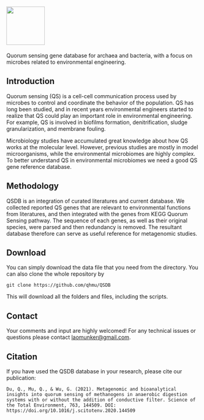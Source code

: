 # <img src="img/logo2.png" height="100">
 Quorum sensing gene database for archaea and bacteria, with a focus on microbes related to environmental engineering.

## Introduction

Quorum sensing (QS) is a cell-cell communication process used by microbes to control and coordinate the behavior of the population. QS has long been studied, and in recent years environmental engineers started to realize that QS could play an important role in environmental engineering. For example, QS is involved in biofilms formation, denitrification, sludge granularization, and membrane fouling.

Microbiology studies have accumulated great knowledge about how QS works at the molecular level. However, previous studies are mostly in model microorganisms, while the environmental microbiomes are highly complex. To better understand QS in environmental microbiomes we need a good QS gene reference database.

## Methodology

QSDB is an integration of curated literatures and current database. We collected reported QS genes that are relevant to environmental functions from literatures, and then integrated with the genes from KEGG Quorum Sensing pathway. The sequence of each genes, as well as their original species, were parsed and then redundancy is removed. The resultant database therefore can serve as useful reference for metagenomic studies.



## Download

You can simply download the data file that you need from the directory. You can also clone the whole repository by
```
git clone https://github.com/qhmu/QSDB
```
This will download all the folders and files, including the scripts.
## Contact
Your comments and input are highly welcomed! For any technical issues or questions please contact laomunker@gmail.com.

## Citation
If you have used the QSDB database in your research, please cite our publication:

```
Du, Q., Mu, Q., & Wu, G. (2021). Metagenomic and bioanalytical insights into quorum sensing of methanogens in anaerobic digestion systems with or without the addition of conductive filter. Science of the Total Environment, 763, 144509. DOI: https://doi.org/10.1016/j.scitotenv.2020.144509
```

